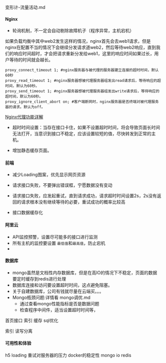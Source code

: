 变形计-流量活动.md

#### Nginx

- 轮询机制，不一定会自动剔除故障机子（程序异常，主机宕机）

如果负载均衡中其中web2发生这样的情况，nginx首先会去web1请求，但是nginx在配置不当的情况下会继续分发请求道web2，然后等待web2响应，直到我们的响应时间超时，才会把请求重新分发给web1，这里的响应时间如果过长，用户等待的时间就会越长。

```
proxy_connect_timeout 1; #nginx服务器与被代理的服务器建立连接的超时时间，默认60秒
proxy_read_timeout 1; #nginx服务器想被代理服务器组发出read请求后，等待响应的超时间，默认为60秒。
proxy_send_timeout 1; #nginx服务器想被代理服务器组发出write请求后，等待响应的超时间，默认为60秒。
proxy_ignore_client_abort on; #客户端断网时，nginx服务器是否终端对被代理服务器的请求。默认为off。

```
[Nginx代理功能详解](http://www.jianshu.com/p/c623c72ebad8)

- 超时时间设置：当存在接口卡住，如果不设置超时时间，将会导致页面长时间无法打开，当意识到接口不稳定，应该设置较短的值，尽快转发到正常的主机。

- 增加静态缓存页面。

#### 前端

- 减少Loading图案，优先显示网页资源

- 请求接口失败，不要弹出错误框，宁愿数据没有变动

- 请求接口失败，应发起重试，直到请求成功，请求超时时间设置2s，2s没有返回的请求根本没有继续等待的必要，重试成功的概率比较高
 
- 接口数据缓存化

#### 阿里云

- API监控预警，设置尽可能多的接口进行监测
- 所有主机的监控要设置 `最低值`和`最高值`，防止宕机
- 

#### 数据库

- mongo虽然是文档性内存数据库，但是在高IO的情况下不稳定，页面的数据要定时缓存到redis进行处理
- 数据库连接和访问要设置超时时间，这点避免阻塞。
- 关于自建数据库，公司有钱就尽量在云端买。。。
- Mongo瓶颈问题:详情看 mongo调优.md
	- 通过查看mongo性能指标是否是数据问题
	- 检查程序中间件，适当设置超时时间等，

首页接口 索引  缓存  sql优化

索引 读写分离

#### 可用性和体验

h5 loading
重试对服务器的压力
docker的稳定性
mongo io redis

